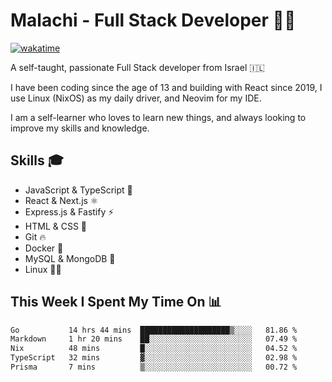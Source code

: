 # Malachi - Full Stack Developer 🚀🔥
[![wakatime](https://wakatime.com/badge/user/112ec769-e669-4b78-a46f-cf4343930741.svg)](https://wakatime.com/@112ec769-e669-4b78-a46f-cf4343930741)

A self-taught, passionate Full Stack developer from Israel 🇮🇱

I have been coding since the age of 13 and building with React since 2019, I use Linux (NixOS) as my daily driver, and Neovim for my IDE.

I am a self-learner who loves to learn new things, and always looking to improve my skills and knowledge.

## Skills 🎓
- JavaScript & TypeScript 💎
- React & Next.js ⚛️
- Express.js & Fastify ⚡️
- HTML & CSS 🎨
- Git 🔥
- Docker 🐳
- MySQL & MongoDB 💾
- Linux 👨‍💻

## This Week I Spent My Time On 📊
<!--START_SECTION:waka-->

```txt
Go           14 hrs 44 mins  ████████████████████▒░░░░   81.86 %
Markdown     1 hr 20 mins    ██░░░░░░░░░░░░░░░░░░░░░░░   07.49 %
Nix          48 mins         █░░░░░░░░░░░░░░░░░░░░░░░░   04.52 %
TypeScript   32 mins         ▓░░░░░░░░░░░░░░░░░░░░░░░░   02.98 %
Prisma       7 mins          ▒░░░░░░░░░░░░░░░░░░░░░░░░   00.72 %
```

<!--END_SECTION:waka-->
